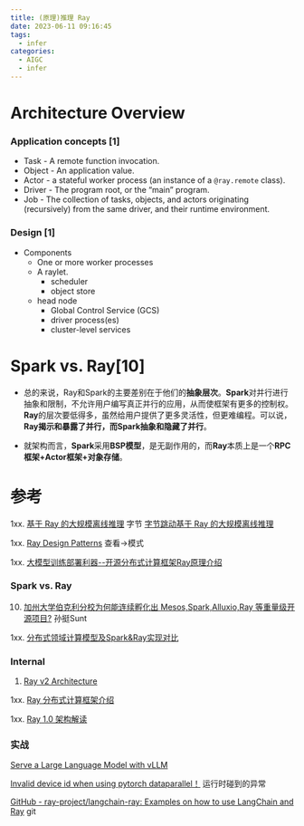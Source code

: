 ```yaml
---
title: (原理)推理 Ray
date: 2023-06-11 09:16:45
tags:
  - infer
categories: 
  - AIGC
  - infer 
---
```


<p></p>
<!-- more -->


# Architecture Overview
### Application concepts [1]
+ Task - A remote function invocation. 
+ Object - An application value.
+ Actor - a stateful worker process (an instance of a `@ray.remote` class).
+ Driver - The program root, or the “main” program.
+ Job - The collection of tasks, objects, and actors originating (recursively) from the same driver, and their runtime environment.

### Design [1]
+ Components
  - One or more worker processes
  - A raylet. 
    - scheduler
    - object store
  - head node
    - Global Control Service (GCS)
    - driver process(es)
    - cluster-level services


# Spark vs. Ray[10]

+ 总的来说，Ray和Spark的主要差别在于他们的**抽象层次**。**Spark**对并行进行抽象和限制，不允许用户编写真正并行的应用，从而使框架有更多的控制权。**Ray**的层次要低得多，虽然给用户提供了更多灵活性，但更难编程。可以说，**Ray揭示和暴露了并行，而Spark抽象和隐藏了并行**。

+ 就架构而言，**Spark**采用**BSP模型**，是无副作用的，而**Ray**本质上是一个**RPC 框架+Actor框架+对象存储**。

# 参考
1xx. [基于 Ray 的大规模离线推理](https://developer.volcengine.com/articles/7241442880106004536) 字节
   [字节跳动基于 Ray 的大规模离线推理](https://mp.weixin.qq.com/s/mU2RymHIHj8mJiDWBUAdWA)


1xx. [Ray Design Patterns](https://docs.google.com/document/d/167rnnDFIVRhHhK4mznEIemOtj63IOhtIPvSYaPgI4Fg/edit#heading=h.eg7m6lz2y48u) 查看->模式

1xx. [大模型训练部署利器--开源分布式计算框架Ray原理介绍](https://blog.csdn.net/2401_83124266/article/details/136428395)

### Spark vs. Ray
10. [加州大学伯克利分校为何能连续孵化出 Mesos,Spark,Alluxio,Ray 等重量级开源项目?](https://www.zhihu.com/question/432813259/answer/2335473370) 孙挺Sunt

1xx. [分布式领域计算模型及Spark&Ray实现对比](https://blog.csdn.net/junerli/article/details/138476201)

### Internal
1. [Ray v2 Architecture](https://docs.google.com/document/d/1tBw9A4j62ruI5omIJbMxly-la5w4q_TjyJgJL_jN2fI/preview#heading=h.iyrm5j2gcdoq)

1xx. [Ray 分布式计算框架介绍](https://zhuanlan.zhihu.com/p/111340572)

1xx. [Ray 1.0 架构解读](https://zhuanlan.zhihu.com/p/344736949)

### 实战

[Serve a Large Language Model with vLLM](https://docs.ray.io/en/master/serve/tutorials/vllm-example.html)

[Invalid device id when using pytorch dataparallel！](https://stackoverflow.com/questions/60750288/invalid-device-id-when-using-pytorch-dataparallel)  运行时碰到的异常

[GitHub - ray-project/langchain-ray: Examples on how to use LangChain and Ray](https://github.com/ray-project/langchain-ray/tree/main) git
